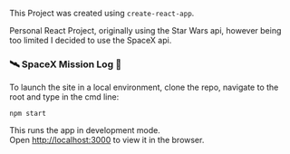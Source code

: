 This Project was created using ```create-react-app```.

Personal React Project, originally using the Star Wars api, however being too limited I decided to use the SpaceX api.

### 🛰 SpaceX Mission Log 🚀

To launch the site in a local environment, clone the repo, navigate to the root and type in the cmd line:

```npm start```

This runs the app in development mode.<br />
Open [http://localhost:3000](http://localhost:3000) to view it in the browser.
